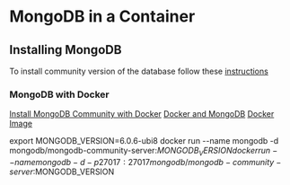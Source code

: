 # MongoDB in a Container

## Installing MongoDB

To install community version of the database follow these [instructions](https://www.mongodb.com/docs/manual/tutorial/install-mongodb-on-red-hat/)

### MongoDB with Docker

[Install MongoDB Community with Docker](https://www.mongodb.com/docs/manual/tutorial/install-mongodb-community-with-docker/)
[Docker and MongoDB](https://www.mongodb.com/compatibility/docker)
[Docker Image](https://hub.docker.com/r/mongodb/mongodb-community-server)

export MONGODB_VERSION=6.0.6-ubi8
docker run --name mongodb -d mongodb/mongodb-community-server:$MONGODB_VERSION
docker run --name mongodb -d -p 27017:27017 mongodb/mongodb-community-server:$MONGODB_VERSION
